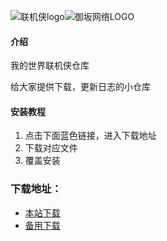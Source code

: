 
![联机侠logo](https://i.loli.net/2021/04/03/iLrtPWq6EkefKdH.png)![御坂网络LOGO](https://i.loli.net/2021/03/27/XMajTeIt4YCBxwZ.png)  
#### 介绍
我的世界联机侠仓库

给大家提供下载，更新日志的小仓库

#### 安装教程

1.  点击下面蓝色链接，进入下载地址
2.  下载对应文件
3.  覆盖安装


### 下载地址：
* [本站下载](https://github.com/xiaoyuban1213/lianjixia/releases/tag/2.0.21)
* [备用下载](https://xiaoyuban.lanzous.com/b0ddvx6qd)


